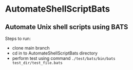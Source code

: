 # AutomateShellScriptBats
## Automate Unix shell scripts using BATS

Steps to run:
* clone main branch
* cd in to AutomateShellScriptBats directory
* perform test using command `./test/bats/bin/bats test_dir/test_file.bats`
